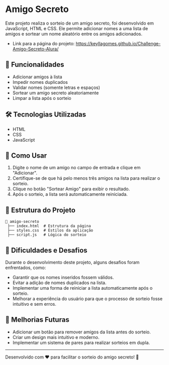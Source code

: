 # Amigo Secreto

Este projeto realiza o sorteio de um amigo secreto, foi desenvolvido em JavaScript, HTML e CSS. Ele permite adicionar nomes a uma lista de amigos e sortear um nome aleatório entre os amigos adicionados.

- Link para a página do projeto: https://keyllagomes.github.io/Challenge-Amigo-Secreto-Alura/

## 🚀 Funcionalidades
- Adicionar amigos à lista
- Impedir nomes duplicados
- Validar nomes (somente letras e espaços)
- Sortear um amigo secreto aleatoriamente
- Limpar a lista após o sorteio

## 🛠 Tecnologias Utilizadas
- HTML
- CSS
- JavaScript

## 📌 Como Usar
1. Digite o nome de um amigo no campo de entrada e clique em "Adicionar".
2. Certifique-se de que há pelo menos três amigos na lista para realizar o sorteio.
3. Clique no botão "Sortear Amigo" para exibir o resultado.
4. Após o sorteio, a lista será automaticamente reiniciada.

## 📂 Estrutura do Projeto
```
📂 amigo-secreto
 ├── index.html  # Estrutura da página
 ├── styles.css  # Estilos da aplicação
 ├── script.js   # Lógica do sorteio
```

## 🎯 Dificuldades e Desafios
Durante o desenvolvimento deste projeto, alguns desafios foram enfrentados, como:
- Garantir que os nomes inseridos fossem válidos.
- Evitar a adição de nomes duplicados na lista.
- Implementar uma forma de reiniciar a lista automaticamente após o sorteio.
- Melhorar a experiência do usuário para que o processo de sorteio fosse intuitivo e sem erros.

## 📝 Melhorias Futuras
- Adicionar um botão para remover amigos da lista antes do sorteio.
- Criar um design mais intuitivo e moderno.
- Implementar um sistema de pares para realizar sorteios em dupla.

---
Desenvolvido com ❤️ para facilitar o sorteio do amigo secreto! 🎁

